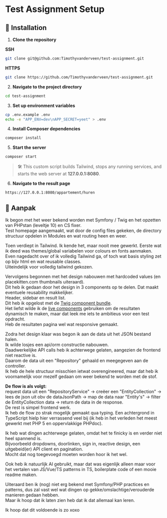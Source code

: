 # Test Assignment Setup

## 🚀 Installation

1. **Clone the repository**

**SSH**

```bash
git clone git@github.com:Timothyvanderveen/test-assignment.git
```

**HTTPS**

```bash
git clone https://github.com/Timothyvanderveen/test-assignment.git
```

2. **Navigate to the project directory**

```bash
cd test-assignment
```

3. **Set up environment variables**

```bash
cp .env.example .env
echo -e "APP_ENV=dev\nAPP_SECRET=yeet" > .env
```

4. **Install Composer dependencies**

```bash
composer install
```

5. **Start the server**

```bash
composer start
```

> 🛠 This custom script builds Tailwind, stops any running services, and starts the web server at **127.0.0.1:8080**.

6. **Navigate to the result page**

`https://127.0.0.1:8080/appartement/huren`

## 📌 Aanpak

Ik begon met het weer bekend worden met Symfony / Twig en het opzetten van PHPstan (leveltje 10) en CS fixer.  
Test homepage aangemaakt, wat door de config files gekeken, de directory structuur opdelen in Modules en wat routing
heen en weer.

Toen verdiept in Tailwind. Ik kende het, maar nooit mee gewerkt. Eerste wat ik deed was themes/global variabelen voor
colours en fonts aanmaken.  
Even nagedacht over of ik volledig Tailwind ga, of toch wat basis styling zet op bijv html en wat reusable classes.  
Uiteindelijk voor volledig tailwind gekozen.

Vervolgens begonnen met het design nabouwen met hardcoded values (en placekitten.com thumbnails uiteraard).  
Dit heb ik gedaan door het design in 3 components op te delen. Dat maakt eventuele reusability makkelijker.  
Header, sidebar en result list.  
Dit heb ik opgelost met de [Twig component bundle](https://symfony.com/bundles/ux-twig-component/current/index.html).  
Het liefst wilde ik de [live components](https://symfony.com/bundles/ux-live-component/current/index.html) gebruiken om
de resultaten dynamisch te maken, maar dat leek me iets te ambitieus voor een test opdracht.  
Heb de resultaten pagina wel wat responsive gemaakt.

Zodra het design klaar was begon ik aan de data uit het JSON bestand halen.  
Ik wilde losjes een api/orm constructie nabouwen.  
Daadwerkelijke API calls heb ik achterwege gelaten, aangezien de frontend niet reactive is.  
Daarom de data uit een "Repository" gehaald en meegegeven aan de controller.  
Ik heb de hele structuur misschien ietwat overengineered, maar dat heb ik voornamelijk voor mezelf gedaan om weer bekend
te worden met de stof.

**De flow is als volgt:**  
request data uit een "RepositoryService" → creëer een "EntityCollection" → lees de json uit obv de dataJsonPath → map de
data naar "Entity's" → filter de EntityCollection data → return de data in de response.  
De rest is simpel frontend werk.  
Ik heb de flow zo strak mogelijk gemaakt qua typing. Een achtergrond in TypeScript hielp hier verrassend veel bij (ik
heb in het verleden het meest gewerkt met PHP 5 en oppervlakkige PHPdoc).

Ik heb wat dingen achterwege gelaten, omdat het te finicky is en verder niet heel spannend is.  
Bijvoorbeeld dropdowns, doorlinken, sign in, reactive design, een uitgebeid(er) API client en pagination.  
Mocht dat nog toegevoegd moeten worden hoor ik het wel.

Ook heb ik natuurlijk AI gebruikt, maar dat was eigenlijk alleen maar voor het vertalen van JS/Vue/TS patterns in TS,
boilerplate code of een mooie readme maken.

Uiteraard ben ik (nog) niet erg bekend met Symfony/PHP practices en patterns, dus zal vast wel wat dingen op
gekke/omslachtige/verouderde manieren gedaan hebben.  
Maar ik hoop dat ik laten zien heb dat ik dat allemaal kan leren.

Ik hoop dat dit voldoende is zo xoxo
